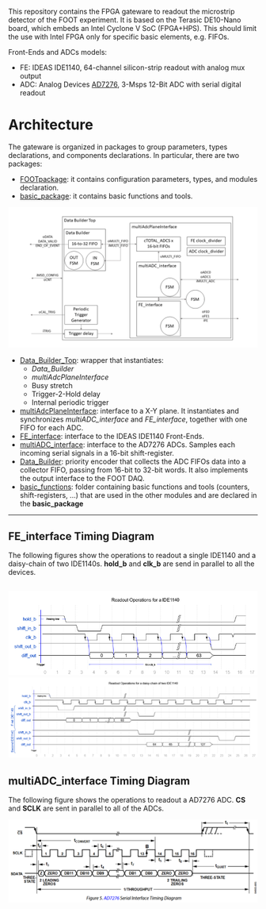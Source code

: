 This repository contains the FPGA gateware to readout the microstrip detector of the FOOT experiment. It is based on the Terasic DE10-Nano board, which embeds an Intel Cyclone V SoC (FPGA+HPS). This should limit the use with Intel FPGA only for specific basic elements, e.g. FIFOs.

Front-Ends and ADCs models:
- FE: IDEAS IDE1140, 64-channel silicon-strip readout with analog mux output
- ADC: Analog Devices [AD7276](https://www.analog.com/media/en/technical-documentation/data-sheets/ad7276_7277_7278.pdf), 3-Msps 12-Bit ADC with serial digital readout


# Architecture
The gateware is organized in packages to group parameters, types declarations, and components declarations. In particular, there are two packages:

- [FOOTpackage](./FOOTpackage.vhd): it contains configuration parameters, types, and modules declaration.
- [basic_package](./basic_functions/basic_package.vhd): it contains basic functions and tools.

![MSD Block Diagram](./doc/img/msdintf_block_diagram.png)

- [Data_Builder_Top](./Data_Builder_Top.vhd): wrapper that instantiates:
    - *Data_Builder*
    - *multiAdcPlaneInterface*
    - Busy stretch
    - Trigger-2-Hold delay
    - Internal periodic trigger
- [multiAdcPlaneInterface](./multiAdcPlaneInterface.vhd): interface to a X-Y plane. It instantiates and synchronizes *multiADC_interface* and *FE_interface*, together with one FIFO for each ADC.
- [FE_interface](./FE_interface.vhd): interface to the IDEAS IDE1140 Front-Ends.
- [multiADC_interface](./multiADC_interface.vhd): interface to the AD7276 ADCs. Samples each incoming serial signals in a 16-bit shift-register.
- [Data_Builder](./Data_Builder.vhd): priority encoder that collects the ADC FIFOs data into a collector FIFO, passing from 16-bit to 32-bit words. It also implements the output interface to the FOOT DAQ.
- [basic_functions](./basic_functions): folder containing basic functions and tools (counters, shift-registers, ...) that are used in the other modules and are declared in the **basic_package**

---
## FE_interface Timing Diagram
The following figures show the operations to readout a single IDE1140 and a daisy-chain of two IDE1140s. **hold_b** and **clk_b** are send in parallel to all the devices.

![Readout Operations for a IDE1140](./doc/img/IDE1140_operations.png)
![Readout Operations for a daisy-chain of two IDE1140](./doc/img/two_IDE1140_operations.png)
---
## multiADC_interface Timing Diagram
The following figure shows the operations to readout a AD7276 ADC. **CS** and **SCLK** are sent in parallel to all of the ADCs.

![Readout Operations for a AD7276](./doc/img/AD7276_ro.png)
